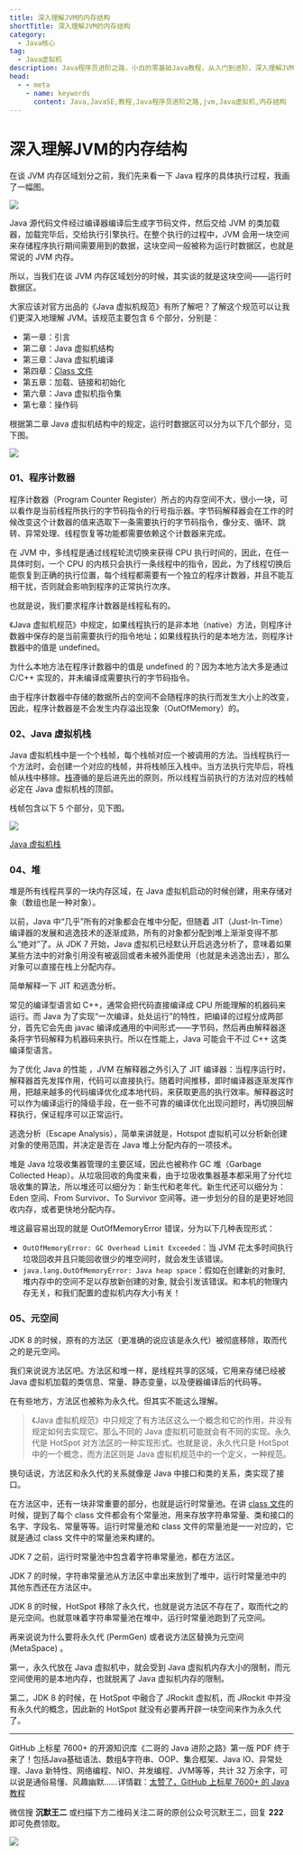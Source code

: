 ```yaml
---
title: 深入理解JVM的内存结构
shortTitle: 深入理解JVM的内存结构
category:
  - Java核心
tag:
  - Java虚拟机
description: Java程序员进阶之路，小白的零基础Java教程，从入门到进阶，深入理解JVM的内存结构
head:
  - - meta
    - name: keywords
      content: Java,JavaSE,教程,Java程序员进阶之路,jvm,Java虚拟机,内存结构
---
```


# 深入理解JVM的内存结构


在谈 JVM 内存区域划分之前，我们先来看一下 Java 程序的具体执行过程，我画了一幅图。

![](https://cdn.tobebetterjavaer.com/tobebetterjavaer/images/jvm/neicun-jiegou-dac0f4c1-8a7e-4309-a599-5664cdaf5016.png)

Java 源代码文件经过编译器编译后生成字节码文件，然后交给 JVM 的类加载器，加载完毕后，交给执行引擎执行。在整个执行的过程中，JVM 会用一块空间来存储程序执行期间需要用到的数据，这块空间一般被称为运行时数据区，也就是常说的 JVM 内存。

所以，当我们在谈 JVM 内存区域划分的时候，其实谈的就是这块空间——运行时数据区。

大家应该对官方出品的《Java 虚拟机规范》有所了解吧？了解这个规范可以让我们更深入地理解 JVM。该规范主要包含 6 个部分，分别是：

- 第一章：引言
- 第二章：Java 虚拟机结构
- 第三章：Java 虚拟机编译
- 第四章：[Class 文件](https://mp.weixin.qq.com/s/uMEZ2Xwctx4n-_8zvtDp5A)
- 第五章：加载、链接和初始化
- 第六章：Java 虚拟机指令集
- 第七章：操作码

根据第二章 Java 虚拟机结构中的规定，运行时数据区可以分为以下几个部分，见下图。

![](https://cdn.tobebetterjavaer.com/tobebetterjavaer/images/jvm/neicun-jiegou-e33179f3-275b-44c9-87f6-802198f8f360.png)


### 01、程序计数器

程序计数器（Program Counter Register）所占的内存空间不大，很小一块，可以看作是当前线程所执行的字节码指令的行号指示器。字节码解释器会在工作的时候改变这个计数器的值来选取下一条需要执行的字节码指令，像分支、循环、跳转、异常处理、线程恢复等功能都需要依赖这个计数器来完成。

在 JVM 中，多线程是通过线程轮流切换来获得 CPU 执行时间的，因此，在任一具体时刻，一个 CPU 的内核只会执行一条线程中的指令，因此，为了线程切换后能恢复到正确的执行位置，每个线程都需要有一个独立的程序计数器，并且不能互相干扰，否则就会影响到程序的正常执行次序。

也就是说，我们要求程序计数器是线程私有的。

《Java 虚拟机规范》中规定，如果线程执行的是非本地（native）方法，则程序计数器中保存的是当前需要执行的指令地址；如果线程执行的是本地方法，则程序计数器中的值是 undefined。

为什么本地方法在程序计数器中的值是 undefined 的？因为本地方法大多是通过 C/C++ 实现的，并未编译成需要执行的字节码指令。

由于程序计数器中存储的数据所占的空间不会随程序的执行而发生大小上的改变，因此，程序计数器是不会发生内存溢出现象（OutOfMemory）的。

### 02、Java 虚拟机栈

Java 虚拟机栈中是一个个栈帧，每个栈帧对应一个被调用的方法。当线程执行一个方法时，会创建一个对应的栈帧，并将栈帧压入栈中。当方法执行完毕后，将栈帧从栈中移除。[栈](https://mp.weixin.qq.com/s/fc48Z5tSMlBHweYIS1UL0g)遵循的是后进先出的原则，所以线程当前执行的方法对应的栈帧必定在 Java 虚拟机栈的顶部。

栈帧包含以下 5 个部分，见下图。

![](https://cdn.tobebetterjavaer.com/tobebetterjavaer/images/jvm/neicun-jiegou-4ea2a60a-05df-4ed1-8109-99ae23acefd1.png)

[Java 虚拟机栈](https://tobebetterjavaer.com/jvm/how-jvm-run-zijiema-zhiling.md)

### 04、堆

堆是所有线程共享的一块内存区域，在 Java 虚拟机启动的时候创建，用来存储对象（数组也是一种对象）。

以前，Java 中“几乎”所有的对象都会在堆中分配，但随着 JIT（Just-In-Time）编译器的发展和逃逸技术的逐渐成熟，所有的对象都分配到堆上渐渐变得不那么“绝对”了。从 JDK 7 开始，Java 虚拟机已经默认开启逃逸分析了，意味着如果某些方法中的对象引用没有被返回或者未被外面使用（也就是未逃逸出去），那么对象可以直接在栈上分配内存。

简单解释一下 JIT 和逃逸分析。

常见的编译型语言如 C++，通常会把代码直接编译成 CPU 所能理解的机器码来运行。而 Java 为了实现“一次编译，处处运行”的特性，把编译的过程分成两部分，首先它会先由 javac 编译成通用的中间形式——字节码，然后再由解释器逐条将字节码解释为机器码来执行。所以在性能上，Java 可能会干不过 C++ 这类编译型语言。

为了优化 Java 的性能 ，JVM 在解释器之外引入了 JIT 编译器：当程序运行时，解释器首先发挥作用，代码可以直接执行。随着时间推移，即时编译器逐渐发挥作用，把越来越多的代码编译优化成本地代码，来获取更高的执行效率。解释器这时可以作为编译运行的降级手段，在一些不可靠的编译优化出现问题时，再切换回解释执行，保证程序可以正常运行。

逃逸分析（Escape Analysis），简单来讲就是，Hotspot 虚拟机可以分析新创建对象的使用范围，并决定是否在 Java 堆上分配内存的一项技术。

堆是 Java 垃圾收集器管理的主要区域，因此也被称作 GC 堆（Garbage Collected Heap）。从垃圾回收的角度来看，由于垃圾收集器基本都采用了分代垃圾收集的算法，所以堆还可以细分为：新生代和老年代。新生代还可以细分为：Eden 空间、From Survivor、To Survivor 空间等。进一步划分的目的是更好地回收内存，或者更快地分配内存。

堆这最容易出现的就是 OutOfMemoryError 错误，分为以下几种表现形式：

- `OutOfMemoryError: GC Overhead Limit Exceeded`：当 JVM 花太多时间执行垃圾回收并且只能回收很少的堆空间时，就会发生该错误。
- `java.lang.OutOfMemoryError: Java heap space`：假如在创建新的对象时, 堆内存中的空间不足以存放新创建的对象, 就会引发该错误。和本机的物理内存无关，和我们配置的虚拟机内存大小有关！

### 05、元空间

JDK 8 的时候，原有的方法区（更准确的说应该是永久代）被彻底移除，取而代之的是元空间。

我们来说说方法区吧。方法区和堆一样，是线程共享的区域，它用来存储已经被 Java 虚拟机加载的类信息、常量、静态变量，以及便器编译后的代码等。

在有些地方，方法区也被称为永久代。但其实不能这么理解。

>《Java 虚拟机规范》中只规定了有方法区这么一个概念和它的作用，并没有规定如何去实现它。那么不同的 Java 虚拟机可能就会有不同的实现。永久代是 HotSpot 对方法区的一种实现形式。也就是说，永久代只是 HotSpot 中的一个概念，而方法区则是 Java 虚拟机规范中的一个定义，一种规范。

换句话说，方法区和永久代的关系就像是 Java 中接口和类的关系，类实现了接口。

在方法区中，还有一块非常重要的部分，也就是运行时常量池。在讲 [class 文件](https://mp.weixin.qq.com/s/uMEZ2Xwctx4n-_8zvtDp5A)的时候，提到了每个 class 文件都会有个常量池，用来存放字符串常量、类和接口的名字、字段名、常量等等。运行时常量池和 class 文件的常量池是一一对应的，它就是通过 class 文件中的常量池来构建的。

JDK 7 之前，运行时常量池中包含着字符串常量池，都在方法区。

JDK 7 的时候，字符串常量池从方法区中拿出来放到了堆中，运行时常量池中的其他东西还在方法区中。

JDK 8 的时候，HotSpot 移除了永久代，也就是说方法区不存在了，取而代之的是元空间。也就意味着字符串常量池在堆中，运行时常量池跑到了元空间。

再来说说为什么要将永久代 (PermGen) 或者说方法区替换为元空间 (MetaSpace) 。

第一，永久代放在 Java 虚拟机中，就会受到 Java 虚拟机内存大小的限制，而元空间使用的是本地内存，也就脱离了 Java 虚拟机内存的限制。

第二，JDK 8 的时候，在 HotSpot 中融合了 JRockit 虚拟机，而 JRockit 中并没有永久代的概念，因此新的 HotSpot 就没有必要再开辟一块空间来作为永久代了。


----

GitHub 上标星 7600+ 的开源知识库《二哥的 Java 进阶之路》第一版 PDF 终于来了！包括Java基础语法、数组&字符串、OOP、集合框架、Java IO、异常处理、Java 新特性、网络编程、NIO、并发编程、JVM等等，共计 32 万余字，可以说是通俗易懂、风趣幽默……详情戳：[太赞了，GitHub 上标星 7600+ 的 Java 教程](https://tobebetterjavaer.com/overview/)


微信搜 **沉默王二** 或扫描下方二维码关注二哥的原创公众号沉默王二，回复 **222** 即可免费领取。

![](https://cdn.tobebetterjavaer.com/tobebetterjavaer/images/gongzhonghao.png)
